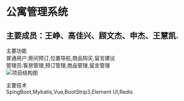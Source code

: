 # 公寓管理系统  
## 主要成员：王峥、高佳兴、顾文杰、申杰、王慧凯.  

主要功能  
  普通用户:房间预订,位置导航,商品购买,留言建议    
   管理员:客房管理,预订管理,商品管理,留言管理    
  ![项目结构图](https://wx1.sbimg.cn/2020/06/06/d818aa3b271c3890ed02f636693f6b83.jpg)    
  
主要技术    
SpingBoot,Mybatis,Vue,BootStrip3,Element UI,Redis  